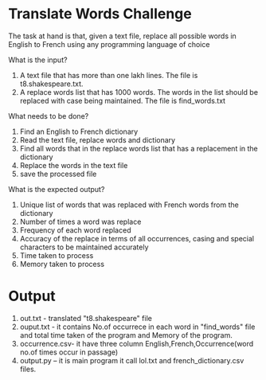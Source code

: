 # Translate Words Challenge
The task at hand is that, given a text file, replace all possible words in English to French using any programming language of choice

What is the input?
1.	A text file that has more than one lakh lines. The file is t8.shakespeare.txt.
2.	A replace words list that has 1000 words. The words in the list should be replaced with case being maintained. The file is find_words.txt

What needs to be done?
1.	Find an English to French dictionary
2.	Read the text file, replace words and dictionary
3.	Find all words that in the replace words list that has a replacement in the dictionary
4.	Replace the words in the text file
5.	save the processed file

What is the expected output?
1.	Unique list of words that was replaced with French words from the dictionary
2.	Number of times a word was replace
3.	Frequency of each word replaced
4.	Accuracy of the replace in terms of all occurrences, casing and special characters to be maintained accurately
5.	Time taken to process
6.	Memory taken to process



# Output
1.	out.txt - translated "t8.shakespeare" file
2.	ouput.txt - it contains No.of occurrece in each word in "find_words" file and total time taken of the program and Memory of the program.
3.	occurrence.csv- it have three column English,French,Occurrence(word no.of times occur in passage)
4.	output.py – it is main program it call lol.txt and french_dictionary.csv files.
